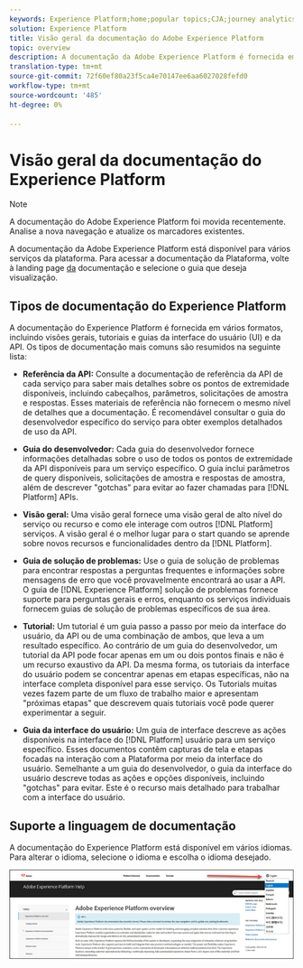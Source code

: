 ```yaml
---
keywords: Experience Platform;home;popular topics;CJA;journey analytics;customer journey analytics;campaign orchestration;orchestration;customer journey;journey;journey orchestration;capability;workflow
solution: Experience Platform
title: Visão geral da documentação do Adobe Experience Platform
topic: overview
description: A documentação da Adobe Experience Platform é fornecida em vários formatos, incluindo visões gerais, tutoriais e guias para a interface do usuário e a API. Esta é uma breve descrição dos tipos mais comuns de documentação disponíveis para os serviços de Experience Platform.
translation-type: tm+mt
source-git-commit: 72f60ef80a23f5ca4e70147ee6aa6027028fefd0
workflow-type: tm+mt
source-wordcount: '485'
ht-degree: 0%

---
```



# Visão geral da documentação do Experience Platform

>[!NOTE]
>
>A documentação do Adobe Experience Platform foi movida recentemente. Analise a nova navegação e atualize os marcadores existentes.

A documentação da Adobe Experience Platform está disponível para vários serviços da plataforma. Para acessar a documentação da Plataforma, volte à landing page [da](https://experienceleague.adobe.com/docs/experience-platform.html) documentação e selecione o guia que deseja visualização.

## Tipos de documentação do Experience Platform

A documentação do Experience Platform é fornecida em vários formatos, incluindo visões gerais, tutoriais e guias da interface do usuário (UI) e da API. Os tipos de documentação mais comuns são resumidos na seguinte lista:

* **Referência da API:** Consulte a documentação de referência da API de cada serviço para saber mais detalhes sobre os pontos de extremidade disponíveis, incluindo cabeçalhos, parâmetros, solicitações de amostra e respostas. Esses materiais de referência não fornecem o mesmo nível de detalhes que a documentação. É recomendável consultar o guia do desenvolvedor específico do serviço para obter exemplos detalhados de uso da API.

* **Guia do desenvolvedor:** Cada guia do desenvolvedor fornece informações detalhadas sobre o uso de todos os pontos de extremidade da API disponíveis para um serviço específico. O guia inclui parâmetros de query disponíveis, solicitações de amostra e respostas de amostra, além de descrever &quot;gotchas&quot; para evitar ao fazer chamadas para [!DNL Platform] APIs.

* **Visão geral:** Uma visão geral fornece uma visão geral de alto nível do serviço ou recurso e como ele interage com outros [!DNL Platform] serviços. A visão geral é o melhor lugar para o start quando se aprende sobre novos recursos e funcionalidades dentro da [!DNL Platform].

* **Guia de solução de problemas:** Use o guia de solução de problemas para encontrar respostas a perguntas frequentes e informações sobre mensagens de erro que você provavelmente encontrará ao usar a API. O guia de [!DNL Experience Platform] solução de problemas fornece suporte para perguntas gerais e erros, enquanto os serviços individuais fornecem guias de solução de problemas específicos de sua área.

* **Tutorial:** Um tutorial é um guia passo a passo por meio da interface do usuário, da API ou de uma combinação de ambos, que leva a um resultado específico. Ao contrário de um guia do desenvolvedor, um tutorial da API pode focar apenas em um ou dois pontos finais e não é um recurso exaustivo da API. Da mesma forma, os tutoriais da interface do usuário podem se concentrar apenas em etapas específicas, não na interface completa disponível para esse serviço. Os Tutorials muitas vezes fazem parte de um fluxo de trabalho maior e apresentam &quot;próximas etapas&quot; que descrevem quais tutoriais você pode querer experimentar a seguir.

* **Guia da interface do usuário:** Um guia de interface descreve as ações disponíveis na interface do [!DNL Platform] usuário para um serviço específico. Esses documentos contêm capturas de tela e etapas focadas na interação com a Plataforma por meio da interface do usuário. Semelhante a um guia do desenvolvedor, o guia da interface do usuário descreve todas as ações e opções disponíveis, incluindo &quot;gotchas&quot; para evitar. Este é o recurso mais detalhado para trabalhar com a interface do usuário.

## Suporte a linguagem de documentação

A documentação do Experience Platform está disponível em vários idiomas. Para alterar o idioma, selecione o idioma e escolha o idioma desejado.

![imagem](../images/overview/lang.jpg)

